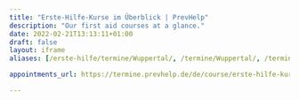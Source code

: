 ```yaml
---
title: "Erste-Hilfe-Kurse im Überblick | PrevHelp"
description: "Our first aid courses at a glance."
date: 2022-02-21T13:13:11+01:00
draft: false
layout: iframe
aliases: [/erste-hilfe/termine/Wuppertal/, /termine/Wuppertal/, /termine/wuppertal/, /de/de/termine/Wuppertal/, /de/de/termine/wuppertal/]

appointments_url: https://termine.prevhelp.de/de/course/erste-hilfe-kurs/Wuppertal

---
```

